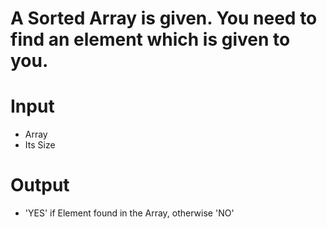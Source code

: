 # A Sorted Array is given. You need to find an element which is given to you.

# Input
- Array
- Its Size

# Output
- 'YES' if Element found in the Array, otherwise 'NO'

